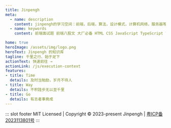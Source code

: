 ```yaml
---
title: Jinpengh 
meta:
  - name: description
    content: jinpengh的学习空间：前端，后端，算法，设计模式，计算机网络，服务器等
  - name: keywords
    content: 前端面试题 前端八股文 大厂必备 HTML CSS JavaScript TypeScript Vue Node 算法 数据结构 设计模式 计算机网络

home: true
heroImage: /assets/img/logo.png
heroText: Jinpengh 的知识库
tagline: 千里之行、始于足下
actionText: 快速前往 →
actionLink: /js/execution-context
features:
- title: Time
  details: 及时当勉励，岁月不待人
- title: Way
  details: 不积跬步无以至千里
- title: Go
  details: 有志者事竟成
---
```


::: slot footer
MIT Licensed | Copyright © 2023-present Jinpengh | [粤ICP备2023113801号](https://beian.miit.gov.cn/)
:::
